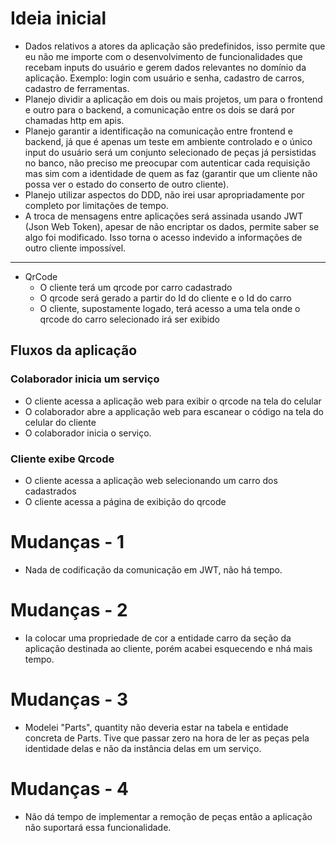 # Ideia inicial
* Dados relativos a atores da aplicação são predefinidos, isso permite que eu não me importe com o desenvolvimento de funcionalidades que recebam inputs do usuário e gerem dados relevantes no domínio da aplicação. Exemplo: login com usuário e senha, cadastro de carros, cadastro de ferramentas.
* Planejo dividir a aplicação em dois ou mais projetos, um para o frontend e outro para o backend, a comunicação entre os dois se dará por chamadas http em apis.
* Planejo garantir a identificação na comunicação entre frontend e backend, já que é apenas um teste em ambiente controlado e o único input do usuário será um conjunto selecionado de peças já persistidas no banco, não preciso me preocupar com autenticar cada requisição mas sim com a identidade de quem as faz (garantir que um cliente não possa ver o estado do conserto de outro cliente).
* Planejo utilizar aspectos do DDD, não irei usar apropriadamente por completo por limitações de tempo.
* A troca de mensagens entre aplicações será assinada usando JWT (Json Web Token), apesar de não encriptar os dados, permite saber se algo foi modificado. Isso torna o acesso indevido a informações de outro cliente impossível.
---
* QrCode
    * O cliente terá um qrcode por carro cadastrado
    * O qrcode será gerado a partir do Id do cliente e o Id do carro
    * O cliente, supostamente logado, terá acesso a uma tela onde o qrcode do carro selecionado irá ser exibido

## Fluxos da aplicação

### Colaborador inicia um serviço
* O cliente acessa a aplicação web para exibir o qrcode na tela do celular
* O colaborador abre a applicação web para escanear o código na tela do celular do cliente
* O colaborador inicia o serviço.

### Cliente exibe Qrcode
* O cliente acessa a aplicação web selecionando um carro dos cadastrados
* O cliente acessa a página de exibição do qrcode

# Mudanças - 1
* Nada de codificação da comunicação em JWT, não há tempo.

# Mudanças - 2
* Ia colocar uma propriedade de cor a entidade carro da seção da aplicação destinada ao cliente, porém acabei esquecendo e nhá mais tempo.

# Mudanças - 3
* Modelei "Parts", quantity não deveria estar na tabela e entidade concreta de Parts. Tive que passar zero na hora de ler as peças pela identidade delas e não da instância delas em um serviço.

# Mudanças - 4
* Não dá tempo de implementar a remoção de peças então a aplicação não suportará essa funcionalidade.